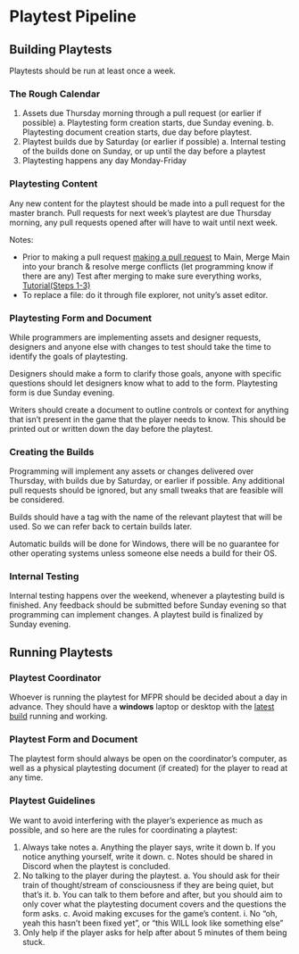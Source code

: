 # Playtest Pipeline

## Building Playtests

Playtests should be run at least once a week.

### The Rough Calendar

1. Assets due Thursday morning through a pull request (or earlier if possible) 
	a. Playtesting form creation starts, due Sunday evening.
	b. Playtesting document creation starts, due day before playtest.
2. Playtest builds due by Saturday (or earlier if possible)
	a. Internal testing of the builds done on Sunday, or up until the day before a playtest
3. Playtesting happens any day Monday-Friday

### Playtesting Content
Any new content for the playtest should be made into a pull request for the master branch. Pull requests for next week’s playtest are due Thursday morning, any pull requests opened after will have to wait until next week.

Notes:
- Prior to making a pull request [making a pull request](https://docs.github.com/en/pull-requests/collaborating-with-pull-requests/proposing-changes-to-your-work-with-pull-requests/creating-a-pull-request#creating-the-pull-request) to Main, Merge Main into your branch & resolve merge conflicts (let programming know if there are any) Test after merging to make sure everything works, [Tutorial(Steps 1-3)](https://docs.github.com/en/desktop/working-with-your-remote-repository-on-github-or-github-enterprise/syncing-your-branch-in-github-desktop#merging-another-branch-into-your-project-branch)
- To replace a file: do it through file explorer, not unity’s asset editor.


### Playtesting Form and Document
While programmers are implementing assets and designer requests, designers and anyone else with changes to test should take the time to identify the goals of playtesting.

Designers should make a form to clarify those goals, anyone with specific questions should let designers know what to add to the form. Playtesting form is due Sunday evening.

Writers should create a document to outline controls or context for anything that isn’t present in the game that the player needs to know. This should be printed out or written down the day before the playtest.

### Creating the Builds
Programming will implement any assets or changes delivered over Thursday, with builds due by Saturday, or earlier if possible. Any additional pull requests should be ignored, but any small tweaks that are feasible will be considered.

Builds should have a tag with the name of the relevant playtest that will be used. So we can refer back to certain builds later.

Automatic builds will be done for Windows, there will be no guarantee for other operating systems unless someone else needs a build for their OS.

### Internal Testing
Internal testing happens over the weekend, whenever a playtesting build is finished. Any feedback should be submitted before Sunday evening so that programming can implement changes. A playtest build is finalized by Sunday evening.

## Running Playtests
### Playtest Coordinator
Whoever is running the playtest for MFPR should be decided about a day in advance. They should have a **windows** laptop or desktop with the [latest build](https://puddleduckproductions.github.io/MysticForestParkRanger/docs/github-actions.html) running and working.

### Playtest Form and Document
The playtest form should always be open on the coordinator’s computer, as well as a physical playtesting document (if created) for the player to read at any time.

### Playtest Guidelines
We want to avoid interfering with the player’s experience as much as possible, and so here are the rules for coordinating a playtest:

1. Always take notes
	a. Anything the player says, write it down
	b. If you notice anything yourself, write it down.
	c. Notes should be shared in Discord when the playtest is concluded.
2. No talking to the player during the playtest.
	a. You should ask for their train of thought/stream of consciousness if they are being quiet, but that’s it.
	b. You can talk to them before and after, but you should aim to only cover what the playtesting document covers and the questions the form asks.
	c. Avoid making excuses for the game’s content.
		i. No “oh, yeah this hasn’t been fixed yet”, or “this WILL look like something else”
3. Only help if the player asks for help after about 5 minutes of them being stuck.